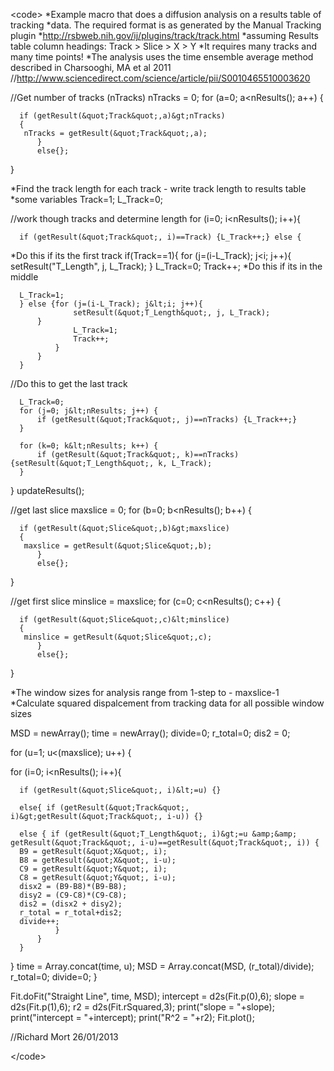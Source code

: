 \<code\> *Example macro that does a diffusion analysis on a results
table of tracking *data. The required format is as generated by the
Manual Tracking plugin
*<http://rsbweb.nih.gov/ij/plugins/track/track.html> *assuming Results
table column headings: Track \> Slice \> X \> Y *It requires many tracks
and many time points! *The analysis uses the time ensemble average
method described in Charsooghi, MA et al 2011
//<http://www.sciencedirect.com/science/article/pii/S0010465510003620>

//Get number of tracks (nTracks) nTracks = 0; for (a=0; a\<nResults();
a++) {

      if (getResult(&quot;Track&quot;,a)&gt;nTracks)
      {
       nTracks = getResult(&quot;Track&quot;,a);
          }
          else{};

}

*Find the track length for each track - write track length to results
table *some variables Track=1; L_Track=0;

//work though tracks and determine length for (i=0; i\<nResults(); i++){

      if (getResult(&quot;Track&quot;, i)==Track) {L_Track++;} else {

*Do this if its the first track if(Track==1){ for (j=(i-L_Track); j\<i;
j++){ setResult(\"T_Length\", j, L_Track); } L_Track=0; Track++; *Do
this if its in the middle

      L_Track=1;  
      } else {for (j=(i-L_Track); j&lt;i; j++){
                  setResult(&quot;T_Length&quot;, j, L_Track);
          }
                  L_Track=1;
                  Track++;
              }
          }
      }

//Do this to get the last track

      L_Track=0;
      for (j=0; j&lt;nResults; j++) {
          if (getResult(&quot;Track&quot;, j)==nTracks) {L_Track++;}
      }

      for (k=0; k&lt;nResults; k++) {
          if (getResult(&quot;Track&quot;, k)==nTracks) {setResult(&quot;T_Length&quot;, k, L_Track);
      }

} updateResults();

//get last slice maxslice = 0; for (b=0; b\<nResults(); b++) {

      if (getResult(&quot;Slice&quot;,b)&gt;maxslice)
      {
       maxslice = getResult(&quot;Slice&quot;,b);
          }
          else{};

}

//get first slice minslice = maxslice; for (c=0; c\<nResults(); c++) {

      if (getResult(&quot;Slice&quot;,c)&lt;minslice)
      {
       minslice = getResult(&quot;Slice&quot;,c);
          }
          else{};

}

*The window sizes for analysis range from 1-step to - maxslice-1
*Calculate squared dispalcement from tracking data for all possible
window sizes

MSD = newArray(); time = newArray(); divide=0; r_total=0; dis2 = 0;

for (u=1; u\<(maxslice); u++) {

for (i=0; i\<nResults(); i++){

      if (getResult(&quot;Slice&quot;, i)&lt;=u) {}
      
      else{ if (getResult(&quot;Track&quot;, i)&gt;getResult(&quot;Track&quot;, i-u)) {}
      
      else { if (getResult(&quot;T_Length&quot;, i)&gt;=u &amp;&amp; getResult(&quot;Track&quot;, i-u)==getResult(&quot;Track&quot;, i)) {
      B9 = getResult(&quot;X&quot;, i);
      B8 = getResult(&quot;X&quot;, i-u);
      C9 = getResult(&quot;Y&quot;, i);
      C8 = getResult(&quot;Y&quot;, i-u);
      disx2 = (B9-B8)*(B9-B8);
      disy2 = (C9-C8)*(C9-C8);
      dis2 = (disx2 + disy2);
      r_total = r_total+dis2; 
      divide++;
              }   
          }
      }

} time = Array.concat(time, u); MSD = Array.concat(MSD,
(r_total)/divide); r_total=0; divide=0; }

Fit.doFit(\"Straight Line\", time, MSD); intercept = d2s(Fit.p(0),6);
slope = d2s(Fit.p(1),6); r2 = d2s(Fit.rSquared,3); print(\"slope =
\"+slope); print(\"intercept = \"+intercept); print(\"R\^2 = \"+r2);
Fit.plot();

//Richard Mort 26/01/2013

\</code\>
